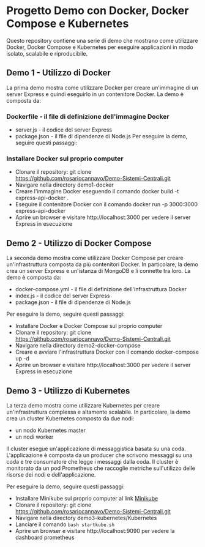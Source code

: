 # Progetto Demo con Docker, Docker Compose e Kubernetes
Questo repository contiene una serie di demo che mostrano come utilizzare Docker, Docker Compose e Kubernetes per eseguire applicazioni in modo isolato, scalabile e riproducibile.

## Demo 1 - Utilizzo di Docker
La prima demo mostra come utilizzare Docker per creare un'immagine di un server Express e quindi eseguirlo in un contenitore Docker. La demo è composta da:

### Dockerfile - il file di definizione dell'immagine Docker
* server.js - il codice del server Express
* package.json - il file di dipendenze di Node.js
Per eseguire la demo, seguire questi passaggi:

### Installare Docker sul proprio computer
* Clonare il repository: git clone https://github.com/rosariocannavo/Demo-Sistemi-Centrali.git
* Navigare nella directory demo1-docker
* Creare l'immagine Docker eseguendo il comando docker build -t express-api-docker .
* Eseguire il contenitore Docker con il comando docker run -p 3000:3000 express-api-docker
* Aprire un browser e visitare http://localhost:3000 per vedere il server Express in esecuzione

## Demo 2 - Utilizzo di Docker Compose
La seconda demo mostra come utilizzare Docker Compose per creare un'infrastruttura composta da più contenitori Docker. In particolare, la demo crea un server Express e un'istanza di MongoDB e li connette tra loro. La demo è composta da:

* docker-compose.yml - il file di definizione dell'infrastruttura Docker
* index.js - il codice del server Express
* package.json - il file di dipendenze di Node.js

Per eseguire la demo, seguire questi passaggi:

* Installare Docker e Docker Compose sul proprio computer
* Clonare il repository: git clone https://github.com/rosariocannavo/Demo-Sistemi-Centrali.git
* Navigare nella directory demo2-docker-compose
* Creare e avviare l'infrastruttura Docker con il comando docker-compose up -d
* Aprire un browser e visitare http://localhost:3000 per vedere il server Express in esecuzione

## Demo 3 - Utilizzo di Kubernetes
La terza demo mostra come utilizzare Kubernetes per creare un'infrastruttura complessa e altamente scalabile. In particolare, la demo crea un cluster Kubernetes composto da due nodi:
* un nodo Kubernetes master
* un nodi worker

Il cluster esegue un'applicazione di messaggistica basata su una coda. L'applicazione è composta da un producer che scrivono messaggi su una coda e tre consumatore che legge i messaggi dalla coda. Il cluster è monitorato da un pod Prometheus che raccoglie metriche sull'utilizzo delle risorse dei nodi e dell'applicazione.

Per eseguire la demo, seguire questi passaggi:
* Installare Minikube sul proprio computer al link [Minikube](https://minikube.sigs.k8s.io/docs/start/)
* Clonare il repository: git clone https://github.com/rosariocannavo/Demo-Sistemi-Centrali.git
* Navigare nella directory demo3-kubernetes/Kubernetes
* Lanciare il comando `bash startkube.sh`
* Aprire un browser e visitare http://localhost:9090 per vedere la dashboard prometheus
